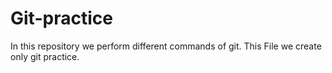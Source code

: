 # Git-practice
In this repository  we perform different commands  of git.
 This  File we create only git practice.
